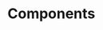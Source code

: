 <!-- Space: Projects -->
<!-- Parent: FlutterSample -->
<!-- Title: Components FlutterSample -->
<!-- Label: FlutterSample -->
<!-- Label: Project -->
<!-- Label: Components -->
<!-- Include: disclaimer.md -->
<!-- Include: ac:toc -->

# Components
